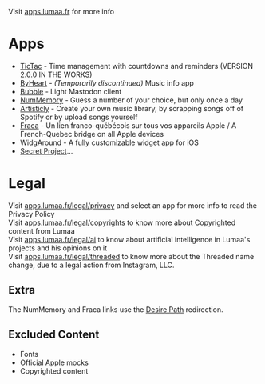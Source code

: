 Visit [apps.lumaa.fr](https://apps.lumaa.fr/) for more info

# Apps
- [TicTac](https://apps.lumaa.fr/app/tictac) - Time management with countdowns and reminders (VERSION 2.0.0 IN THE WORKS)
- [ByHeart](https://apps.lumaa.fr/app/byheart) - *(Temporarily discontinued)* Music info app
- [Bubble](https://apps.lumaa.fr/app/bubble) - Light Mastodon client 
- [NumMemory](https://d.lumaa.fr/nummemory) - Guess a number of your choice, but only once a day
- [Artisticly](https://apps.lumaa.fr/app/artisticly) - Create your own music library, by scrapping songs off of Spotify or by upload songs yourself
- [Fraca](https://d.lumaa.fr/fraca) - Un lien franco-québécois sur tous vos appareils Apple / A French-Quebec bridge on all Apple devices
- WidgAround - A fully customizable widget app for iOS
- [Secret Project](https://apps.lumaa.fr/app/secret)...

# Legal
Visit [apps.lumaa.fr/legal/privacy](https://apps.lumaa.fr/legal/privacy) and select an app for more info to read the Privacy Policy\
Visit [apps.lumaa.fr/legal/copyrights](https://apps.lumaa.fr/legal/copyrights) to know more about Copyrighted content from Lumaa\
Visit [apps.lumaa.fr/legal/ai](https://apps.lumaa.fr/legal/ai) to know about artificial intelligence in Lumaa's projects and his opinions on it\
Visit [apps.lumaa.fr/legal/threaded](https://apps.lumaa.fr/legal/threaded) to know more about the Threaded name change, due to a legal action from Instagram, LLC.

## Extra
The NumMemory and Fraca links use the [Desire Path](https://d.lumaa.fr/desirepath) redirection.

## Excluded Content
- Fonts
- Official Apple mocks
- Copyrighted content
